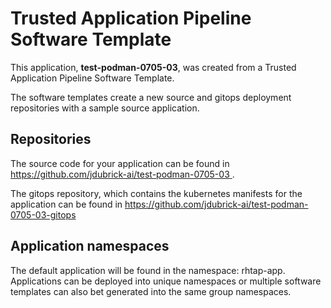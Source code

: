 # Trusted Application Pipeline Software Template

This application, **test-podman-0705-03**, was created from a Trusted Application Pipeline Software Template.

The software templates create a new source and gitops deployment repositories with a sample source application. 

## Repositories

The source code for your application can be found in [https://github.com/jdubrick-ai/test-podman-0705-03 ](https://github.com/jdubrick-ai/test-podman-0705-03 ).
 
The gitops repository, which contains the kubernetes manifests for the application can be found in 
[https://github.com/jdubrick-ai/test-podman-0705-03-gitops ](https://github.com/jdubrick-ai/test-podman-0705-03-gitops ) 

## Application namespaces 

The default application will be found in the namespace: rhtap-app. Applications can be deployed into unique namespaces or multiple software templates can also bet generated into the same group namespaces.  